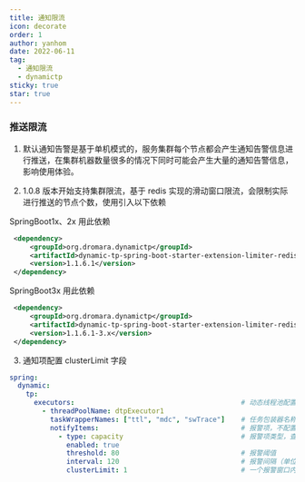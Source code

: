 ```yaml
---
title: 通知限流
icon: decorate
order: 1
author: yanhom
date: 2022-06-11
tag:
  - 通知限流
  - dynamictp
sticky: true
star: true
---
```


### 推送限流

1. 默认通知告警是基于单机模式的，服务集群每个节点都会产生通知告警信息进行推送，在集群机器数量很多的情况下同时可能会产生大量的通知告警信息，影响使用体验。

2. 1.0.8 版本开始支持集群限流，基于 redis 实现的滑动窗口限流，会限制实际进行推送的节点个数，使用引入以下依赖

SpringBoot1x、2x 用此依赖

```xml
 <dependency>
     <groupId>org.dromara.dynamictp</groupId>
     <artifactId>dynamic-tp-spring-boot-starter-extension-limiter-redis</artifactId>
     <version>1.1.6.1</version>
 </dependency>
 ```
SpringBoot3x 用此依赖

```xml
 <dependency>
     <groupId>org.dromara.dynamictp</groupId>
     <artifactId>dynamic-tp-spring-boot-starter-extension-limiter-redis</artifactId>
     <version>1.1.6.1-3.x</version>
 </dependency>
 ```

3. 通知项配置 clusterLimit 字段

```yaml
spring:
  dynamic:
    tp:
      executors:                                         # 动态线程池配置，省略其他项，具体看上述配置文件
        - threadPoolName: dtpExecutor1
          taskWrapperNames: ["ttl", "mdc", "swTrace"]    # 任务包装器名称，继承TaskWrapper接口
          notifyItems:                                   # 报警项，不配置自动会按默认值配置（变更通知、容量报警、活性报警）
            - type: capacity                             # 报警项类型，查看源码 NotifyTypeEnum枚举类
              enabled: true
              threshold: 80                              # 报警阈值
              interval: 120                              # 报警间隔（单位：s）
              clusterLimit: 1                            # 一个报警窗口内，只允许该配置数量的机器进行推送通知，默认为1
```

